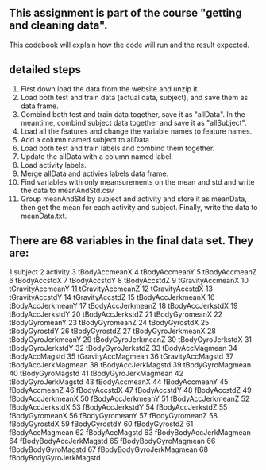 ## This assignment is part of the course "getting and cleaning data". 
This codebook will explain how the code will run and the result expected. 

## detailed steps
1. First down load the data from the website and unzip it.
2. Load both test and train data (actual data, subject), and save them as data frame.
3. Combind both test and train data together, save it as "allData". In the meantime, combind subject data together and save it as "allSubject".
4. Load all the features and change the variable names to feature names.
5. Add a column named subject to allData
6. Load both test and train labels and combind them together.
7. Update the allData with a column named label.
8. Load activity labels.
9. Merge allData and activies labels data frame.
10. Find variables with only meansurements on the mean and std and write the data to meanAndStd.csv
11. Group meanAndStd by subject and activity and store it as meanData, then get the mean for each activity and subject. Finally, write the data to meanData.txt.

## There are 68 variables in the final data set. They are:

 1                   subject
2                  activity
3             tBodyAccmeanX
4             tBodyAccmeanY
5             tBodyAccmeanZ
6              tBodyAccstdX
7              tBodyAccstdY
8              tBodyAccstdZ
9          tGravityAccmeanX
10         tGravityAccmeanY
11         tGravityAccmeanZ
12          tGravityAccstdX
13          tGravityAccstdY
14          tGravityAccstdZ
15        tBodyAccJerkmeanX
16        tBodyAccJerkmeanY
17        tBodyAccJerkmeanZ
18         tBodyAccJerkstdX
19         tBodyAccJerkstdY
20         tBodyAccJerkstdZ
21           tBodyGyromeanX
22           tBodyGyromeanY
23           tBodyGyromeanZ
24            tBodyGyrostdX
25            tBodyGyrostdY
26            tBodyGyrostdZ
27       tBodyGyroJerkmeanX
28       tBodyGyroJerkmeanY
29       tBodyGyroJerkmeanZ
30        tBodyGyroJerkstdX
31        tBodyGyroJerkstdY
32        tBodyGyroJerkstdZ
33          tBodyAccMagmean
34           tBodyAccMagstd
35       tGravityAccMagmean
36        tGravityAccMagstd
37      tBodyAccJerkMagmean
38       tBodyAccJerkMagstd
39         tBodyGyroMagmean
40          tBodyGyroMagstd
41     tBodyGyroJerkMagmean
42      tBodyGyroJerkMagstd
43            fBodyAccmeanX
44            fBodyAccmeanY
45            fBodyAccmeanZ
46             fBodyAccstdX
47             fBodyAccstdY
48             fBodyAccstdZ
49        fBodyAccJerkmeanX
50        fBodyAccJerkmeanY
51        fBodyAccJerkmeanZ
52         fBodyAccJerkstdX
53         fBodyAccJerkstdY
54         fBodyAccJerkstdZ
55           fBodyGyromeanX
56           fBodyGyromeanY
57           fBodyGyromeanZ
58            fBodyGyrostdX
59            fBodyGyrostdY
60            fBodyGyrostdZ
61          fBodyAccMagmean
62           fBodyAccMagstd
63  fBodyBodyAccJerkMagmean
64   fBodyBodyAccJerkMagstd
65     fBodyBodyGyroMagmean
66      fBodyBodyGyroMagstd
67 fBodyBodyGyroJerkMagmean
68  fBodyBodyGyroJerkMagstd